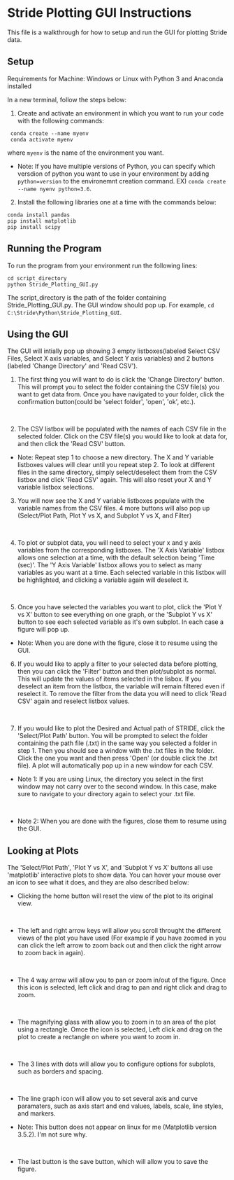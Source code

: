 # Stride Plotting GUI Instructions

This file is a walkthrough for how to setup and run the GUI for plotting Stride data.

Setup
---
Requirements for Machine: Windows or Linux with Python 3 and Anaconda installed

In a new terminal, follow the steps below:
1. Create and activate an environment in which you want to run your code with the following commands:

```
 conda create --name myenv
 conda activate myenv
```
where `myenv` is the name of the environment you want. 

* Note: If you have multiple versions of Python, you can specify which versdion of python you want to use in your environment by adding `python=version` to the environemnt creation command. 
EX) `conda create --name nyenv python=3.6`.


2. Install the following libraries one at a time with the commands below:
  
```
conda install pandas
pip install matplotlib
pip install scipy
```

Running the Program
---
To run the program from your environment run the following lines: 
```
cd script_directory
python Stride_Plotting_GUI.py
```
The script_directory is the path of the folder containing Stride_Plotting_GUI.py. The GUI window should pop up. For example, `cd C:\Stride\Python\Stride_Plotting_GUI`.

Using the GUI
---
The GUI will intially pop up showing 3 empty listboxes(labeled Select CSV Files, Select X axis variables, and Select Y axis variables) and 2 buttons (labeled 'Change Directory' and 'Read CSV').

1. The first thing you will want to do is click the 'Change Directory' button. This will prompt you to select the folder containing the CSV file(s) you want to get data from. Once you have navigated to your folder, click the confirmation button(could be 'select folder', 'open', 'ok', etc.).
<br/>

2. The CSV listbox will be populated with the names of each CSV file in the selected folder. Click on the CSV file(s) you would like to look at data for, and then click the 'Read CSV' button.

* Note: Repeat step 1 to choose a new directory. The X and Y variable listboxes values will clear until you repeat step 2. To look at different files in the same directory, simply select/deselect them from the CSV listbox and click 'Read CSV' again. This will also reset your X and Y variable listbox selections.

3. You will now see the X and Y variable listboxes populate with the variable names from the CSV files. 4 more buttons will also pop up (Select/Plot Path, Plot Y vs X, and Subplot Y vs X, and Filter)
<br/>

4. To plot or subplot data, you will need to select your x and y axis variables from the corresponding listboxes. The 'X Axis Variable' listbox allows one selection at a time, with the default selection being 'Time (sec)'. The 'Y Axis Variable' listbox allows you to select as many variables as you want at a time. Each selected variable in this listbox will be highlighted, and clicking a variable again will deselect it. 
<br/>

5. Once you have selected the variables you want to plot, click the 'Plot Y vs X' button to see everything on one graph, or the 'Subplot Y vs X' button to see each selected variable as it's own subplot. In each case a figure will pop up.

* Note: When you are done with the figure, close it to resume using the GUI. 

6. If you would like to apply a filter to your selected data before plotting, then you can click the 'Filter' button and then plot/subplot as normal. This will update the values of items selected in the lisbox. If you deselect an item from the listbox, the variable will remain filtered even if reselect it. To remove the filter from the data you will need to click 'Read CSV' again and reselect listbox values. 
<br/> 

7. If you would like to plot the Desired and Actual path of STRIDE, click the 'Select/Plot Path' button. You will be prompted to select the folder containing the path file (.txt) in the same way you selected a folder in step 1. Then you should see a window with the .txt files in the folder. Click the one you want and then press 'Open' (or double click the .txt file). A plot will automatically pop up in a new window for each CSV. 

* Note 1: If you are using Linux, the directory you select in the first window may not carry over to the second window. In this case, make sure to navigate to your directory again to select your .txt file. 
<br/>

* Note 2: When you are done with the figures, close them to resume using the GUI.

Looking at Plots
---
The 'Select/Plot Path', 'Plot Y vs X', and 'Subplot Y vs X' buttons all use 'matplotlib' interactive plots to show data. You can hover your mouse over an icon to see what it does, and they are also described below:

- Clicking the home button will reset the view of the plot to its original view.
<br/>

- The left and right arrow keys will allow you scroll throught the different views of the plot you have used (For example if you have zoomed in you can click the left arrow to zoom back out and then click the right arrow to zoom back in again).
<br/>

- The 4 way arrow will allow you to pan or zoom in/out of the figure. Once this icon is selected, left click and drag to pan and right click and drag to zoom. 
<br/>

- The magnifying glass with allow you to zoom in to an area of the plot using a rectangle. Omce the icon is selected, Left click and drag on the plot to create a rectangle on where you want to zoom in.
<br/>

- The 3 lines with dots will allow you to configure options for subplots, such as borders and spacing.
<br/>

- The line graph icon will allow you to set several axis and curve paramaters, such as axis start and end values, labels, scale, line styles, and markers. 

* Note: This button does not appear on linux for me (Matplotlib version 3.5.2). I'm not sure why.
<br/>

- The last button is the save button, which will allow you to save the figure.